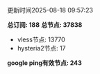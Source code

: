 更新时间2025-08-18 09:57:23

**总订阅: 188**
**总节点: 37838**
- vless节点: 13770
- hysteria2节点: 17

**google ping有效节点: 243**
